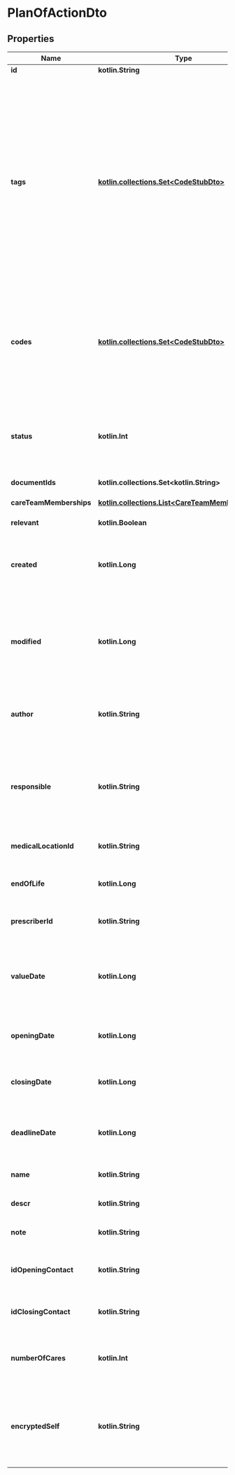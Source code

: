 
# PlanOfActionDto

## Properties
Name | Type | Description | Notes
------------ | ------------- | ------------- | -------------
**id** | **kotlin.String** |  | 
**tags** | [**kotlin.collections.Set&lt;CodeStubDto&gt;**](CodeStubDto.md) | A tag is an item from a codification system that qualifies an entity as being member of a certain class, whatever the value it might have taken. If the tag qualifies the content of a field, it means that whatever the content of the field, the tag will always apply. For example, the label of a field is qualified using a tag. LOINC is a codification system typically used for tags. | 
**codes** | [**kotlin.collections.Set&lt;CodeStubDto&gt;**](CodeStubDto.md) | A code is an item from a codification system that qualifies the content of this entity. SNOMED-CT, ICPC-2 or ICD-10 codifications systems can be used for codes | 
**status** | **kotlin.Int** | bit 0: active/inactive, bit 1: relevant/irrelevant, bit 2 : present/absent, ex: 0 &#x3D; active,relevant and present | 
**documentIds** | **kotlin.collections.Set&lt;kotlin.String&gt;** |  | 
**careTeamMemberships** | [**kotlin.collections.List&lt;CareTeamMembershipDto&gt;**](CareTeamMembershipDto.md) | Members of the careteam involved in this approach | 
**relevant** | **kotlin.Boolean** |  | 
**created** | **kotlin.Long** | The timestamp (unix epoch in ms) of creation of this entity, will be filled automatically if missing. Not enforced by the application server. |  [optional]
**modified** | **kotlin.Long** | The date (unix epoch in ms) of the latest modification of this entity, will be filled automatically if missing. Not enforced by the application server. |  [optional]
**author** | **kotlin.String** | The id of the User that has created this entity, will be filled automatically if missing. Not enforced by the application server. |  [optional]
**responsible** | **kotlin.String** | The id of the HealthcareParty that is responsible for this entity, will be filled automatically if missing. Not enforced by the application server. |  [optional]
**medicalLocationId** | **kotlin.String** | The id of the medical location where this entity was created. |  [optional]
**endOfLife** | **kotlin.Long** | Soft delete (unix epoch in ms) timestamp of the object. |  [optional]
**prescriberId** | **kotlin.String** | The id of the hcp who prescribed this healthcare approach |  [optional]
**valueDate** | **kotlin.Long** | The date (unix epoch in ms) when the healthcare approach is noted to have started and also closes on the same date |  [optional]
**openingDate** | **kotlin.Long** | The date (unix epoch in ms) of the start of the healthcare approach. |  [optional]
**closingDate** | **kotlin.Long** | The date (unix epoch in ms) marking the end of the healthcare approach. |  [optional]
**deadlineDate** | **kotlin.Long** | The date (unix epoch in ms) when the healthcare approach has to be carried out. |  [optional]
**name** | **kotlin.String** | The name of the healthcare approach. |  [optional]
**descr** | **kotlin.String** | Description of the healthcare approach. |  [optional]
**note** | **kotlin.String** | Note about the healthcare approach. |  [optional]
**idOpeningContact** | **kotlin.String** | Id of the opening contact when the healthcare approach was created. |  [optional]
**idClosingContact** | **kotlin.String** | Id of the closing contact for the healthcare approach. |  [optional]
**numberOfCares** | **kotlin.Int** | The number of individual cares already performed in the course of this healthcare approach |  [optional]
**encryptedSelf** | **kotlin.String** | The base64 encoded data of this object, formatted as JSON and encrypted in AES using the random master key from encryptionKeys. |  [optional]



